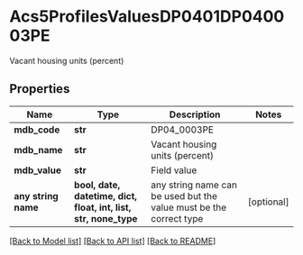# Acs5ProfilesValuesDP0401DP040003PE

Vacant housing units (percent)

## Properties
Name | Type | Description | Notes
------------ | ------------- | ------------- | -------------
**mdb_code** | **str** | DP04_0003PE | 
**mdb_name** | **str** | Vacant housing units (percent) | 
**mdb_value** | **str** | Field value | 
**any string name** | **bool, date, datetime, dict, float, int, list, str, none_type** | any string name can be used but the value must be the correct type | [optional]

[[Back to Model list]](../README.md#documentation-for-models) [[Back to API list]](../README.md#documentation-for-api-endpoints) [[Back to README]](../README.md)


